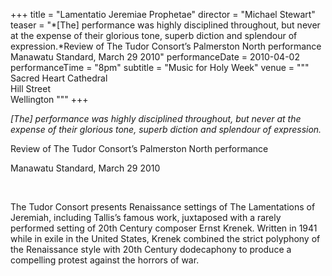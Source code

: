+++
title = "Lamentatio Jeremiae Prophetae"
director = "Michael Stewart"
teaser = "*[The] performance was highly disciplined throughout, but never at the expense of their glorious tone, superb diction and splendour of expression.*Review of The Tudor Consort’s Palmerston North performance  Manawatu Standard, March 29 2010"
performanceDate = 2010-04-02
performanceTime = "8pm"
subtitle = "Music for Holy Week"
venue = """
Sacred Heart Cathedral  
Hill Street  
Wellington
"""
+++

*[The] performance was highly disciplined throughout, but never at the expense of their glorious tone, superb diction and splendour of expression.*


Review of The Tudor Consort’s Palmerston North performance  

Manawatu Standard, March 29 2010


 


The Tudor Consort presents Renaissance settings of The Lamentations of Jeremiah, including Tallis’s famous work, juxtaposed with a rarely performed setting of 20th Century composer Ernst Krenek. Written in 1941 while in exile in the United States, Krenek combined the strict polyphony of the Renaissance style with 20th Century dodecaphony to produce a compelling protest against the horrors of war.
